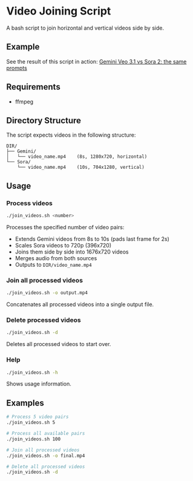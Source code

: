 # Video Joining Script

A bash script to join horizontal and vertical videos side by side.

## Example

See the result of this script in action:
[Gemini Veo 3.1 vs Sora 2: the same prompts](https://youtu.be/T4WZjyJQQTA)

## Requirements

- ffmpeg

## Directory Structure

The script expects videos in the following structure:
```
DIR/
├── Gemini/
│   └── video_name.mp4    (8s, 1280x720, horizontal)
└── Sora/
    └── video_name.mp4    (10s, 704x1280, vertical)
```

## Usage

### Process videos
```bash
./join_videos.sh <number>
```
Processes the specified number of video pairs:
- Extends Gemini videos from 8s to 10s (pads last frame for 2s)
- Scales Sora videos to 720p (396x720)
- Joins them side by side into 1676x720 videos
- Merges audio from both sources
- Outputs to `DIR/video_name.mp4`

### Join all processed videos
```bash
./join_videos.sh -o output.mp4
```
Concatenates all processed videos into a single output file.

### Delete processed videos
```bash
./join_videos.sh -d
```
Deletes all processed videos to start over.

### Help
```bash
./join_videos.sh -h
```
Shows usage information.

## Examples

```bash
# Process 5 video pairs
./join_videos.sh 5

# Process all available pairs
./join_videos.sh 100

# Join all processed videos
./join_videos.sh -o final.mp4

# Delete all processed videos
./join_videos.sh -d
```
